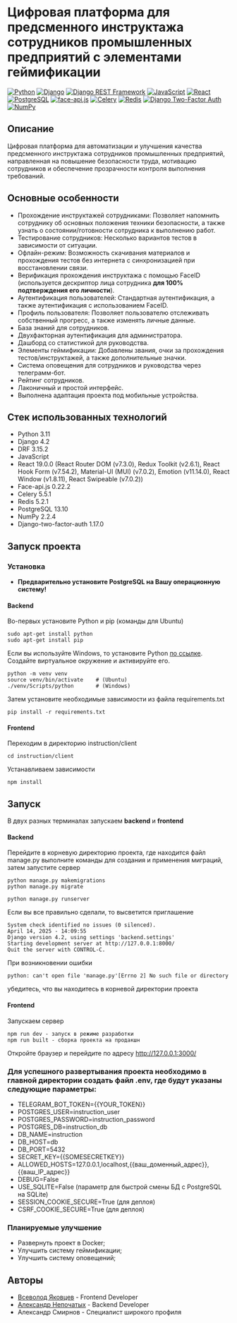 # Цифровая платформа для предсменного инструктажа сотрудников промышленных предприятий с элементами геймификации

[![Python](https://img.shields.io/badge/-Python-464646?style=flat-square&logo=Python)](https://www.python.org/)
[![Django](https://img.shields.io/badge/-Django-464646?style=flat-square&logo=Django)](https://www.djangoproject.com/)
[![Django REST Framework](https://img.shields.io/badge/-Django%20REST%20Framework-464646?style=flat-square&logo=Django%20REST%20Framework)](https://www.django-rest-framework.org/)
[![JavaScript](https://img.shields.io/badge/-JavaScript-464646?style=flat-square&logo=JavaScript)](https://developer.mozilla.org/en-US/docs/Web/JavaScript)
[![React](https://img.shields.io/badge/-React-464646?style=flat-square&logo=React)](https://reactjs.org/)
[![PostgreSQL](https://img.shields.io/badge/-PostgreSQL-464646?style=flat-square&logo=PostgreSQL)](https://www.postgresql.org/)
[![face-api.js](https://img.shields.io/badge/-face--api.js%20v0.22.2-464646?style=flat-square)](https://github.com/justadudewhohacks/face-api.js)
[![Celery](https://img.shields.io/badge/-Celery-464646?style=flat-square&logo=Celery)](https://docs.celeryq.dev/)
[![Redis](https://img.shields.io/badge/-Redis-464646?style=flat-square&logo=Redis)](https://redis.io/)
[![Django Two-Factor Auth](https://img.shields.io/badge/-Django%20Two--Factor%20Auth-464646?style=flat-square&logo=Django)](https://django-two-factor-auth.readthedocs.io/)
[![NumPy](https://img.shields.io/badge/-NumPy-464646?style=flat-square&logo=NumPy)](https://numpy.org/)
## Описание
Цифровая платформа для автоматизации и улучшения качества предсменного инструктажа сотрудников промышленных предприятий,
направленная на повышение безопасности труда, мотивацию сотрудников и обеспечение прозрачности контроля выполнения требований.
## Основные особенности
- Прохождение инструктажей сотрудниками: 
	  Позволяет напомнить сотруднику об основных положения техники безопасности, а также узнать о состоянии/готовности сотрудника к выполнению работ. 
- Тестирование сотрудников: Несколько вариантов тестов в зависимости от ситуации.
- Офлайн-режим: Возможность скачивания материалов и прохождения тестов без интернета с синхронизацией при восстановлении связи.
- Верификация прохождения инструктажа с помощью FaceID (используется дескриптор лица сотрудника **для 100% подтверждения его личности**).
- Аутентификация пользователей: Стандартная аутентификация, а также аутентификация с использованием FaceID.
- Профиль пользователя: Позволяет пользователю отслеживать собственный прогресс, а также изменять личные данные.
- База знаний для сотрудников.
- Двухфакторная аутентификация для администратора.
- Дашборд со статистикой для руководства.
- Элементы геймификации: Добавлены звания, очки за прохождения тестов/инструктажей, а также дополнительные значки.
- Система оповещения для сотрудников и руководства через телеграмм-бот.
- Рейтинг сотрудников.
- Лаконичный и простой интерфейс.
- Выполнена адаптация проекта под мобильные устройства.
## Стек использованных технологий
+ Python 3.11
+ Django 4.2
+ DRF 3.15.2
+ JavaScript
+ React 19.0.0 (React Router DOM (v7.3.0), Redux Toolkit (v2.6.1), React Hook Form (v7.54.2), Material-UI (MUI) (v7.0.2), Emotion (v11.14.0),
  React Window (v1.8.11), React Swipeable (v7.0.2))
+ Face-api.js 0.22.2
+ Celery 5.5.1
+ Redis 5.2.1
+ PostgreSQL 13.10
+ NumPy 2.2.4
+ Django-two-factor-auth 1.17.0

## Запуск проекта

### Установка
- **Предварительно установите PostgreSQL на Вашу операционную систему!**
#### Backend
Во-первых установите Python и pip (команды для Ubuntu)
```
sudo apt-get install python
sudo apt-get install pip
```
Если вы используйте Windows, то установите Python [по ссылке](https://www.python.org/downloads/release/python-31112/).
Создайте виртуальное окружение и активируйте его.
```
python -m venv venv
source venv/bin/activate    # (Ubuntu)
./venv/Scripts/python       # (Windows)
```
Затем установите необходимые зависимости из файла requirements.txt
```
pip install -r requirements.txt
```
#### Frontend
Переходим в директорию instruction/client
```
cd instruction/client
```
Устанавливаем зависимости
```
npm install
```
## Запуск
В двух разных терминалах запускаем **backend** и **frontend**
#### Backend
Перейдите в корневую директорию проекта, где находится файл manage.py
выполните команды для создания и применения миграций, затем запустите сервер
```
python manage.py makemigrations
python manage.py migrate

python manage.py runserver
```
Если вы все правильно сделали, то высветится приглашение
```
System check identified no issues (0 silenced).
April 14, 2025 - 14:09:55
Django version 4.2, using settings 'backend.settings'
Starting development server at http://127.0.0.1:8000/
Quit the server with CONTROL-C.
```

При возникновении ошибки
```
python: can't open file 'manage.py'[Errno 2] No such file or directory
```
убедитесь, что вы находитесь в корневой директории проекта
#### Frontend
Запускаем сервер
```
npm run dev - запуск в режиме разработки
npm run built - сборка проекта на продакшн
```
Откройте браузер и перейдите по адресу http://127.0.0.1:3000/ 

### Для успешного развертывания проекта необходимо в главной директории создать файл .env, где будут указаны следующие параметры:
- TELEGRAM_BOT_TOKEN={{YOUR_TOKEN}}
- POSTGRES_USER=instruction_user
- POSTGRES_PASSWORD=instruction_password
- POSTGRES_DB=instruction_db
- DB_NAME=instruction
- DB_HOST=db
- DB_PORT=5432
- SECRET_KEY={{SOMESECRETKEY}}
- ALLOWED_HOSTS=127.0.0.1,localhost,{{ваш_доменный_адрес}},{{ваш_IP_адрес}}
- DEBUG=False
- USE_SQLITE=False (параметр для быстрой смены БД с PostgreSQL на SQLite)
- SESSION_COOKIE_SECURE=True (для деплоя)
- CSRF_COOKIE_SECURE=True (для деплоя)

### Планируемые улучшение
- Развернуть проект в Docker;
- Улучшить систему геймификации;
- Улучшить систему оповещений;

## Авторы
+ [Всеволод Яковцев](https://github.com/seva123321) - Frontend Developer
+ [Александр Непочатых](https://github.com/nepa27) - Backend Developer
+ Александр Смирнов - Специалист широкого профиля
